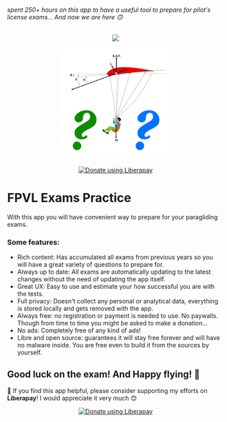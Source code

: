 ###### spent 250+ hours on this app to have a useful tool to prepare for pilot's license exams... And now we are here 🙃

<p align="center">
	<img src="https://img.shields.io/liberapay/patrons/G0retZ.svg?logo=liberapay">
</p>
<p align="center">
	<img src="https://github.com/G0retZ/Exam-Practice/blob/main/assets/images/app_icon.png?raw=true" width="256">
</p>
<p align="center">
	<noscript><a href="https://liberapay.com/G0retZ/donate"><img alt="Donate using Liberapay" src="https://liberapay.com/assets/widgets/donate.svg"></a></noscript>
</p>

# FPVL Exams Practice

With this app you will have convenient way to prepare for your paragliding exams.

### Some features:

- Rich content: Has accumulated all exams from previous years so you will have a great variety of questions to prepare for.
- Always up to date: All exams are automatically updating to the latest changes without the need of updating the app itself.
- Great UX: Easy to use and estimate your how successful you are with the tests.
- Full privacy: Doesn't collect any personal or analytical data, everything is stored locally and gets removed with the app.
- Always free: no registration or payment is needed to use. No paywalls. Though from time to time you might be asked to make a donation...
- No ads: Completely free of any kind of ads!
- Libre and open source: guarantees it will stay free forever and will have no malware inside. You are free even to build it from the sources by yourself.

## Good luck on the exam! And Happy flying! 🪽

🌻 If you find this app helpful, please consider supporting my efforts on **Liberapay**! I would appreciate it very much 😊

<p align="center">
	<noscript><a href="https://liberapay.com/G0retZ/donate"><img alt="Donate using Liberapay" src="https://liberapay.com/assets/widgets/donate.svg"></a></noscript>
</p>
